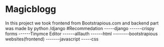 # Magicblogg
In this project  we took frontend from Bootstrapious.com and backend part was made by python /django
 #Recommedation
 -----django
 ------crispy forms
 ------Tinymce Editor
 ------alllauth
 ------html
 --------bootstrapious websites(frontend)
 -------javascript
 -----css

